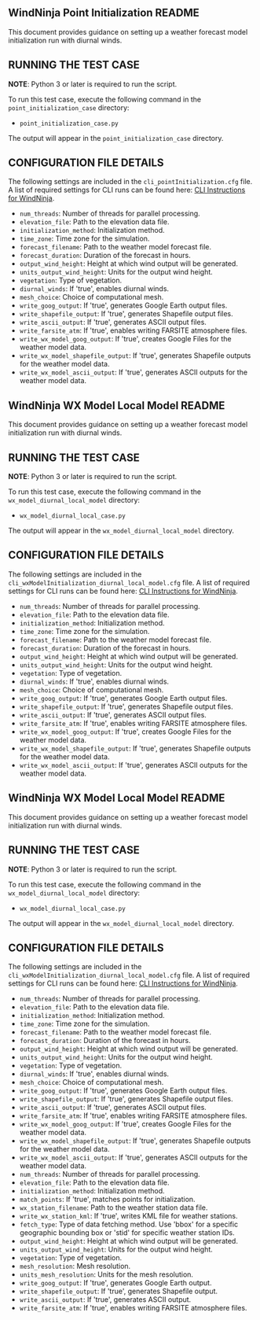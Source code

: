 ## WindNinja Point Initialization README

This document provides guidance on setting up a weather forecast model initialization run with diurnal winds.
## RUNNING THE TEST CASE

**NOTE**: Python 3 or later is required to run the script.

To run this test case, execute the following command in the `point_initialization_case` directory:
- `point_initialization_case.py`

The output will appear in the `point_initialization_case` directory.

## CONFIGURATION FILE DETAILS

The following settings are included in the `cli_pointInitialization.cfg` file. A list of required settings for CLI runs can be found here: [CLI Instructions for WindNinja](windninja/doc/CLI_instructions.pdf).


- `num_threads`: Number of threads for parallel processing.
- `elevation_file`: Path to the elevation data file.
- `initialization_method`: Initialization method.
- `time_zone`: Time zone for the simulation.
- `forecast_filename`: Path to the weather model forecast file.
- `forecast_duration`: Duration of the forecast in hours.
- `output_wind_height`: Height at which wind output will be generated.
- `units_output_wind_height`: Units for the output wind height.
- `vegetation`: Type of vegetation.
- `diurnal_winds`: If 'true', enables diurnal winds.
- `mesh_choice`: Choice of computational mesh.
- `write_goog_output`: If 'true', generates Google Earth output files.
- `write_shapefile_output`: If 'true', generates Shapefile output files.
- `write_ascii_output`: If 'true', generates ASCII output files.
- `write_farsite_atm`: If 'true', enables writing FARSITE atmosphere files.
- `write_wx_model_goog_output`: If 'true', creates Google Files for the weather model data.
- `write_wx_model_shapefile_output`: If 'true', generates Shapefile outputs for the weather model data.
- `write_wx_model_ascii_output`: If 'true', generates ASCII outputs for the weather model data.
## WindNinja WX Model Local Model README

This document provides guidance on setting up a weather forecast model initialization run with diurnal winds.
## RUNNING THE TEST CASE

**NOTE**: Python 3 or later is required to run the script.

To run this test case, execute the following command in the `wx_model_diurnal_local_model` directory:
- `wx_model_diurnal_local_case.py`

The output will appear in the `wx_model_diurnal_local_model` directory.

## CONFIGURATION FILE DETAILS

The following settings are included in the `cli_wxModelInitialization_diurnal_local_model.cfg` file. A list of required settings for CLI runs can be found here: [CLI Instructions for WindNinja](windninja/doc/CLI_instructions.pdf).


- `num_threads`: Number of threads for parallel processing.
- `elevation_file`: Path to the elevation data file.
- `initialization_method`: Initialization method.
- `time_zone`: Time zone for the simulation.
- `forecast_filename`: Path to the weather model forecast file.
- `forecast_duration`: Duration of the forecast in hours.
- `output_wind_height`: Height at which wind output will be generated.
- `units_output_wind_height`: Units for the output wind height.
- `vegetation`: Type of vegetation.
- `diurnal_winds`: If 'true', enables diurnal winds.
- `mesh_choice`: Choice of computational mesh.
- `write_goog_output`: If 'true', generates Google Earth output files.
- `write_shapefile_output`: If 'true', generates Shapefile output files.
- `write_ascii_output`: If 'true', generates ASCII output files.
- `write_farsite_atm`: If 'true', enables writing FARSITE atmosphere files.
- `write_wx_model_goog_output`: If 'true', creates Google Files for the weather model data.
- `write_wx_model_shapefile_output`: If 'true', generates Shapefile outputs for the weather model data.
- `write_wx_model_ascii_output`: If 'true', generates ASCII outputs for the weather model data.
## WindNinja WX Model Local Model README

This document provides guidance on setting up a weather forecast model initialization run with diurnal winds.
## RUNNING THE TEST CASE

**NOTE**: Python 3 or later is required to run the script.

To run this test case, execute the following command in the `wx_model_diurnal_local_model` directory:
- `wx_model_diurnal_local_case.py`

The output will appear in the `wx_model_diurnal_local_model` directory.

## CONFIGURATION FILE DETAILS

The following settings are included in the `cli_wxModelInitialization_diurnal_local_model.cfg` file. A list of required settings for CLI runs can be found here: [CLI Instructions for WindNinja](windninja/doc/CLI_instructions.pdf).


- `num_threads`: Number of threads for parallel processing.
- `elevation_file`: Path to the elevation data file.
- `initialization_method`: Initialization method.
- `time_zone`: Time zone for the simulation.
- `forecast_filename`: Path to the weather model forecast file.
- `forecast_duration`: Duration of the forecast in hours.
- `output_wind_height`: Height at which wind output will be generated.
- `units_output_wind_height`: Units for the output wind height.
- `vegetation`: Type of vegetation.
- `diurnal_winds`: If 'true', enables diurnal winds.
- `mesh_choice`: Choice of computational mesh.
- `write_goog_output`: If 'true', generates Google Earth output files.
- `write_shapefile_output`: If 'true', generates Shapefile output files.
- `write_ascii_output`: If 'true', generates ASCII output files.
- `write_farsite_atm`: If 'true', enables writing FARSITE atmosphere files.
- `write_wx_model_goog_output`: If 'true', creates Google Files for the weather model data.
- `write_wx_model_shapefile_output`: If 'true', generates Shapefile outputs for the weather model data.
- `write_wx_model_ascii_output`: If 'true', generates ASCII outputs for the weather model data.
- `num_threads`: Number of threads for parallel processing.
- `elevation_file`: Path to the elevation data file.
- `initialization_method`: Initialization method.
- `match_points`: If 'true', matches points for initialization.
- `wx_station_filename`: Path to the weather station data file.
- `write_wx_station_kml`: If 'true', writes KML file for weather stations.
- `fetch_type`: Type of data fetching method. Use 'bbox' for a specific geographic bounding box or 'stid' for specific weather station IDs.
- `output_wind_height`: Height at which wind output will be generated.
- `units_output_wind_height`: Units for the output wind height.
- `vegetation`: Type of vegetation.
- `mesh_resolution`: Mesh resolution.
- `units_mesh_resolution`: Units for the mesh resolution.
- `write_goog_output`: If 'true', generates Google Earth output.
- `write_shapefile_output`: If 'true', generates Shapefile output.
- `write_ascii_output`: If 'true', generates ASCII output.
- `write_farsite_atm`: If 'true', enables writing FARSITE atmosphere files.
